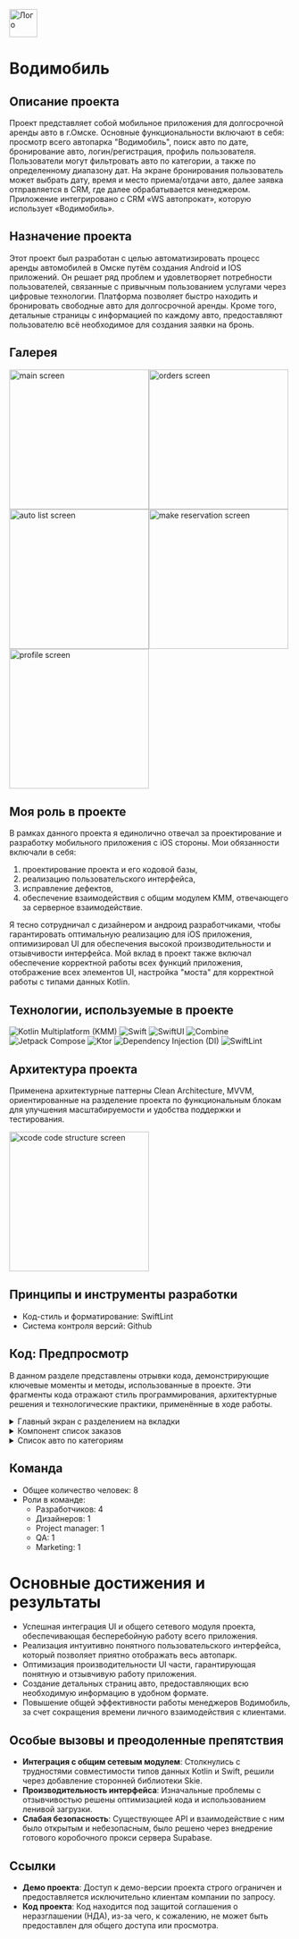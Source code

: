 <img src="https://github.com/ivn-srg/prtf-vodimobile/blob/main/logo.png" alt="Лого" style="width: 50px; height: 50px;"/>

# Водимобиль 

## Описание проекта

Проект представляет собой мобильное приложения для долгосрочной аренды авто в г.Омске. Основные функциональности включают в себя: просмотр всего автопарка "Водимобиль", поиск авто по дате, бронирование авто, логин/регистрация, профиль пользователя. Пользователи могут фильтровать авто по категории, а также по определенному диапазону дат. На экране бронирования пользователь может выбрать дату, время и место приема/отдачи авто, далее заявка отправляется в CRM, где далее обрабатывается менеджером. Приложение интегрировано с CRM «WS автопрокат», которую использует «Водимобиль».


## Назначение проекта

Этот проект был разработан с целью автоматизировать процесс аренды автомобилей в Омске путём создания Android и IOS приложений.  Он решает ряд проблем и удовлетворяет потребности пользователей, связанные с привычным пользованием услугами через цифровые технологии. Платформа позволяет быстро находить и бронировать свободные авто для долгосрочной аренды. Кроме того, детальные страницы с информацией по каждому авто, предоставляют пользователю всё необходимое для создания заявки на бронь.


## Галерея
<img src="https://github.com/ivn-srg/prtf-vodimobile/blob/main/IMG_3759.png" alt="main screen" width="250"><img src="https://github.com/ivn-srg/prtf-vodimobile/blob/main/IMG_3760.png" alt="orders screen" width="250"><img src="https://github.com/ivn-srg/prtf-vodimobile/blob/main/IMG_3761.png" alt="auto list screen" width="250"><img src="https://github.com/ivn-srg/prtf-vodimobile/blob/main/IMG_3762.png" alt="make reservation screen" width="250"><img src="https://github.com/ivn-srg/prtf-vodimobile/blob/main/IMG_3763.png" alt="profile screen" width="250">

## Моя роль в проекте

В рамках данного проекта я единолично отвечал за проектирование и разработку мобильного приложения с iOS стороны. Мои обязанности включали в себя:
<ol>
  <li>проектирование проекта и его кодовой базы,</li>
  <li>реализацию пользовательского интерфейса,</li>
  <li>исправление дефектов,</li>
  <li>обеспечение взаимодействия с общим модулем KMM, отвечающего за серверное взаимодействие.</li>
</ol>
Я тесно сотрудничал с дизайнером и андроид разработчиками, чтобы гарантировать оптимальную реализацию для iOS приложения, оптимизировал UI для обеспечения высокой производительности и отзывчивости интерфейса. Мой вклад в проект также включал обеспечение корректной работы всех функций приложения, отображение всех элементов UI, настройка "моста" для корректной работы с типами данных Kotlin.


## Технологии, используемые в проекте

![Kotlin Multiplatform (KMM)](https://img.shields.io/badge/KMM-0095D5?style=for-the-badge&logo=kotlin&logoColor=white)
![Swift](https://img.shields.io/badge/Swift-FA7343?style=for-the-badge&logo=swift&logoColor=white)
![SwiftUI](https://img.shields.io/badge/SwiftUI-0078D6?style=for-the-badge&logo=swift&logoColor=white)
![Combine](https://img.shields.io/badge/Combine-51A9F5?style=for-the-badge&logo=combine&logoColor=white)
![Jetpack Compose](https://img.shields.io/badge/Compose-3DDC84?style=for-the-badge&logo=jetpackcompose&logoColor=white)
![Ktor](https://img.shields.io/badge/Ktor-0095D5?style=for-the-badge&logo=ktor&logoColor=white)
![Dependency Injection (DI)](https://img.shields.io/badge/DI-7B42BC?style=for-the-badge&logo=dependencyinjection&logoColor=white)
![SwiftLint](https://img.shields.io/badge/SwiftLint-000000?style=for-the-badge&logo=swift&logoColor=white)

## Архитектура проекта

Применена архитектурные паттерны Clean Architecture, MVVM, ориентированные на разделение проекта по функциональным блокам для улучшения масштабируемости и удобства поддержки и тестирования.

<img src="https://github.com/ivn-srg/prtf-vodimobile/blob/main/IMG_3764.png" alt="xcode code structure screen" width="250">


## Принципы и инструменты разработки
- Код-стиль и форматирование: SwiftLint
- Система контроля версий: Github

## Код: Предпросмотр

В данном разделе представлены отрывки кода, демонстрирующие ключевые моменты и методы, использованные в проекте. Эти фрагменты кода отражают стиль программирования, архитектурные решения и технологические практики, применённые в ходе работы.

<details>
  <summary>Главный экран с разделением на вкладки</summary>

  ```swift
  import SwiftUI

  struct MainTabbarView: View {
      @State private var selectedTab: TabType = .main
      @State var showDatePicker: Bool = false
      @ObservedObject var appState = AppState.shared
  
      var body: some View {
          GeometryReader { geometry in
              let tabWidthSize = geometry.size.width / 3
  
              ZStack(alignment: Alignment.bottom) {
                  TabView(selection: $selectedTab) {
                      MainView(
                          selectedTab: $selectedTab,
                          showDatePicker: $showDatePicker)
                          .tag(TabType.main)
                      MyOrdersView(
                          selectedMainTab: $selectedTab,
                          showDatePicker: $showDatePicker
                      )
                      .tag(TabType.myOrders)
                      ProfileView().tag(TabType.profile)
                  }
  
                  HStack(spacing: 0) {
                      TabBarItem(
                          icon: Image(R.image.home),
                          title: R.string.localizable.homeScreenTitle,
                          isSelected: selectedTab == .main,
                          itemWidth: tabWidthSize
                      ) {
                          handleTabSelection(.main)
                      }
  
                      TabBarItem(
                          icon: Image(R.image.car),
                          title: R.string.localizable.myOrdersScreenTitle,
                          isSelected: selectedTab == .myOrders,
                          itemWidth: tabWidthSize
                      ) {
                          handleTabSelection(.myOrders)
                      }
  
                      TabBarItem(
                          icon: Image.personFill,
                          title: R.string.localizable.profileScreenTitle,
                          isSelected: selectedTab == .profile,
                          itemWidth: tabWidthSize
                      ) {
                          handleTabSelection(.profile)
                      }
                  }
                  .frame(maxWidth: .infinity)
                  .background(Color(R.color.container))
              }
              .padding(.vertical, 25)
              .frame(width: geometry.size.width, height: geometry.size.height)
          }
          .ignoresSafeArea()
          .navigationBarBackButtonHidden()
          .fullScreenCover(isPresented: $appState.isInternetErrorVisible) {
              InternetConnectErrorView()
          }
          .onAppear {
              appState.checkConnectivity()
          }
      }
  
      private func handleTabSelection(_ tab: TabType) { selectedTab = tab }
  }
  ```
  
</details>

<details>
  <summary>Компонент список заказов</summary>

  ```swift
  import SwiftUI
  import shared
  
  struct MyOrdersView: View {
      @Binding var selectedMainTab: TabType
      @Binding var showDatePicker: Bool
      @State private var selectedTab: MyOrderTab = .active
      @State var selectedOrder: Order = Order.companion.empty()
      @State var showOrderModal: Bool = false
      @ObservedObject var viewModel = MyOrdersViewModel()
  
      var body: some View {
          NavigationView {
              VStack(spacing: 20) {
                  OrdersTopPickerView(selectedTab: $selectedTab)
  
                  switch selectedTab {
                  case .active:
                      if !viewModel.activeOrderList.isEmpty {
                          OrdersListView(
                              ordersList: $viewModel.activeOrderList,
                              selectedOrder: $selectedOrder,
                              showOrderModal: $showOrderModal
                          ) {
                              await viewModel.getAllOrders()
                          }
                      } else {
                          EmptyOrderListView {
                              await viewModel.getAllOrders()
                          }
                      }
                  case .completed:
                      if !viewModel.completedOrderList.isEmpty {
                          OrdersListView(
                              ordersList: $viewModel.completedOrderList,
                              selectedOrder: $selectedOrder,
                              showOrderModal: $showOrderModal
                          ) {
                              Task {
                                 await viewModel.getAllOrders()
                              }
                          }
                      } else {
                          EmptyOrderListView {
                              Task {
                                 await viewModel.getAllOrders()
                              }
                          }
                      }
                  }
  
                  Spacer()
              }
              .loadingOverlay(isLoading: $viewModel.isLoading)
              .fullScreenCover(isPresented: $showOrderModal, content: {
                  OrderDetailView(
                      order: selectedOrder,
                      showOrderModal: $showOrderModal,
                      selectedTab: $selectedMainTab,
                      showDatePicker: $showDatePicker
                  )
              })
              .padding(.horizontal, horizontalPadding)
              .background(Color(R.color.grayLight))
          }
          .onAppear {
              Task {
                  await viewModel.getAllOrders()
              }
          }
      }
  }
  ```
</details>

<details>
  <summary>Список авто по категориям</summary>
  ```swift
  struct AutoListView: View {
      @Environment(\.calendar) var calendar
      @Binding var selectedAuto: Car
      @Binding var showModalReservation: Bool
      @Binding var showSignSuggestModal: Bool
      @Binding var showDatePicker: Bool
      @State private var selectedTab: Int = 0
      @State private var showModalCard: Bool = false
      @State private var dragOffset: CGSize = .zero
      @ObservedObject private var viewModel: AutoListViewModel
  
      init(
          selectedAuto: Binding<Car>,
          showModalReservation: Binding<Bool>,
          showSignSuggestModal: Binding<Bool>,
          showDatePicker: Binding<Bool>,
          dateRange: Binding<ClosedRange<Date>?>
      ) {
          self._selectedAuto = selectedAuto
          self._showModalReservation = showModalReservation
          self._showSignSuggestModal = showSignSuggestModal
          self._showDatePicker = showDatePicker
          self.viewModel = .init(dateRange: dateRange)
      }
  
      var body: some View {
          VStack {
              if viewModel.dateRange != nil {
                  ButtonLikeDateField(
                      showDatePicker: $showDatePicker,
                      dateRange: viewModel.dateRange
                  )
                  .padding(.horizontal, horizontalPadding)
              }
              TabBarView(index: $selectedTab)
                  .background(
                      RoundedRectangle(cornerRadius: 20)
                          .fill(Color(R.color.background))
                          .ignoresSafeArea(.all)
                  )
  
              TabView(selection: $selectedTab) {
                  switch selectedTab {
                  case 1:
                      ScrollableAutoListView(
                          carList: viewModel.filterCars(by: .economy),
                          selectedAuto: $selectedAuto,
                          showModalCard: $showModalCard,
                          showModalReservation: $showModalReservation,
                          showSignSuggestModal: $showSignSuggestModal,
                          refreshAction: viewModel.fetchCars
                      )
                  case 2:
                      ScrollableAutoListView(
                          carList: viewModel.filterCars(by: .comfort),
                          selectedAuto: $selectedAuto,
                          showModalCard: $showModalCard,
                          showModalReservation: $showModalReservation,
                          showSignSuggestModal: $showSignSuggestModal,
                          refreshAction: viewModel.fetchCars
                      )
                  case 3:
                      ScrollableAutoListView(
                          carList: viewModel.filterCars(by: .premium),
                          selectedAuto: $selectedAuto,
                          showModalCard: $showModalCard,
                          showModalReservation: $showModalReservation,
                          showSignSuggestModal: $showSignSuggestModal,
                          refreshAction: viewModel.fetchCars
                      )
                  case 4:
                      ScrollableAutoListView(
                          carList: viewModel.filterCars(by: .sedans),
                          selectedAuto: $selectedAuto,
                          showModalCard: $showModalCard,
                          showModalReservation: $showModalReservation,
                          showSignSuggestModal: $showSignSuggestModal,
                          refreshAction: viewModel.fetchCars
                      )
                  case 5:
                      ScrollableAutoListView(
                          carList: viewModel.filterCars(by: .jeeps),
                          selectedAuto: $selectedAuto,
                          showModalCard: $showModalCard,
                          showModalReservation: $showModalReservation,
                          showSignSuggestModal: $showSignSuggestModal,
                          refreshAction: viewModel.fetchCars
                      )
                  default:
                      ScrollableAutoListView(
                          carList: $viewModel.listOfAllCar,
                          selectedAuto: $selectedAuto,
                          showModalCard: $showModalCard,
                          showModalReservation: $showModalReservation,
                          showSignSuggestModal: $showSignSuggestModal,
                          refreshAction: viewModel.fetchCars
                      )
                  }
              }
              .ignoresSafeArea(.container)
              .tabViewStyle(PageTabViewStyle(indexDisplayMode: .never))
              .gesture(
                  DragGesture()
                      .onEnded { value in
                          let horizontalAmount = value.translation.width
                          let verticalAmount = value.translation.height
  
                          if abs(horizontalAmount) > abs(verticalAmount) {
                              if horizontalAmount < -50 {
                                  withAnimation {
                                      if selectedTab < AutoListType.allCases.count - 1 {
                                          selectedTab += 1
                                      }
                                  }
                              } else if horizontalAmount > 50 {
                                  withAnimation {
                                      if selectedTab > 0 {
                                          selectedTab -= 1
                                      }
                                  }
                              }
                          }
                      }
              )
              .sheet(isPresented: $showModalCard) {
                  ModalAutoView(
                      carModel: $selectedAuto,
                      showModalView: $showModalCard,
                      showSignSuggestModal: $showSignSuggestModal,
                      showModalReservation: $showModalReservation
                  )
              }
          }
          .onAppear {
              Task {
                  await viewModel.fetchCars()
              }
          }
          .loadingOverlay(isLoading: $viewModel.isLoading)
          .background(Color(R.color.bgContainer))
          .navigationBarBackButtonHidden()
          .toolbar {
              CustomToolbar(title: R.string.localizable.carParkScreenTitle)
          }
      }
  
      func formatDateRange() -> String {
          guard let dateRange = viewModel.dateRange else {
              return R.string.localizable.dateTextFieldPlaceholder()
          }
  
          let formatter = DateFormatter()
          formatter.dateFormat = "dd MMMM yyyy"
  
          let startDate = formatter.string(from: dateRange.lowerBound)
          let endDate = formatter.string(from: dateRange.upperBound)
  
          if startDate == endDate {
              return startDate
          } else if calendar.compare(dateRange.lowerBound, to: dateRange.upperBound, toGranularity: .day) == .orderedAscending {
              return "\(startDate) - \(endDate)"
          } else {
              return "\(endDate) - \(startDate)"
          }
      }
  }
  ```
</details>

<details>
  <summary>Экран бронирования авто</summary>
  ```swift
  struct MakeReservationView: View {
      @Binding var showModal: Bool
      @Binding var selectedTab: TabType
      @Binding var showDatePicker: Bool
      @ObservedObject var viewModel: MakeReservationViewModel
      @State private var navigationPath = NavigationPath()
      @Environment(\.dismiss) private var dismiss
  
      enum Destination: Hashable {
          case successView
          case failureView
      }
  
      init(
          car: Car,
          selectedTab: Binding<TabType>,
          dates: ClosedRange<Date>? = nil,
          showModal: Binding<Bool>? = nil,
          showDatePicker: Binding<Bool>
      ) {
          self.viewModel = .init(car: car, dates: dates)
          self._selectedTab = selectedTab
          self._showModal = showModal ?? Binding.constant(false)
          self._showDatePicker = showDatePicker
      }
  
      var body: some View {
          NavigationView {
              ZStack(alignment: .top) {
                  VStack {
                      HStack {
                          Button(action: {
                              showModal.toggle()
                              dismiss()
                          }, label: {
                              Image.chevronLeft
                                  .foregroundStyle(Color(R.color.text))
                                  .fontWeight(.bold)
                          })
                          Text(R.string.localizable.reservationScreenTitle)
                              .font(.header1)
                              .foregroundStyle(Color(R.color.text))
                              .frame(maxWidth: .infinity)
                      }
                      ScrollView(.vertical, showsIndicators: false) {
                          VStack(alignment: .leading, spacing: 24) {
                              HStack {
                                  viewModel.carPreview
                                      .resizable()
                                      .aspectRatio(contentMode: .fit)
                                      .frame(maxWidth: screenWidth / 2.3)
  
                                  Spacer()
  
                                  VStack(alignment: .leading, spacing: 12) {
                                      VStack(alignment: .leading) {
                                          Text(R.string.localizable.autoNameTitle)
                                              .font(.paragraph5)
                                              .foregroundStyle(Color(R.color.grayText))
                                          Text(viewModel.car.model.resource)
                                              .font(.header5)
                                      }
  
                                      if let dates = viewModel.dates {
                                          VStack(alignment: .leading) {
                                              Text(R.string.localizable.autoDatesTitle)
                                                  .font(.paragraph5)
                                                  .foregroundStyle(Color(R.color.grayText))
                                              Text(dates).font(.header5)
                                          }
                                      }
                                  }
                                  .multilineTextAlignment(.leading)
                              }
                              .padding(.horizontal, horizontalPadding)
                              .padding(.vertical, 24)
                              .background(
                                  RoundedRectangle(cornerRadius: 16)
                                      .fill(Color(R.color.blueBox))
                              )
  
                              if viewModel.dates == nil {
                                  ButtonLikeBorderedTextField(
                                      fieldType: .datePicker,
                                      showDatePicker: $showDatePicker,
                                      inputErrorType: $viewModel.inputErrorType,
                                      dateRange: $viewModel.dateRange
                                  )
                              }
  
                              ButtonLikeBorderedTextField(
                                  fieldType: .startPlacePicker,
                                  inputErrorType: $viewModel.inputErrorType,
                                  selectedPlace: $viewModel.startPlace,
                                  placesDataSource: $viewModel.placesWithCost
                              )
  
                              ButtonLikeBorderedTextField(
                                  fieldType: .startTimePicker,
                                  inputErrorType: $viewModel.inputErrorType,
                                  time: $viewModel.startTime,
                                  showTimePicker: $viewModel.showStartTimePicker
                              )
  
                              ButtonLikeBorderedTextField(
                                  fieldType: .endPlacePicker,
                                  inputErrorType: $viewModel.inputErrorType,
                                  selectedPlace: $viewModel.endPlace,
                                  placesDataSource: $viewModel.placesWithCost
                              )
  
                              ButtonLikeBorderedTextField(
                                  fieldType: .endTimePicker,
                                  inputErrorType: $viewModel.inputErrorType,
                                  time: $viewModel.endTime,
                                  showTimePicker: $viewModel.showEndTimePicker
                              )
  
                              HorizontalServicesScrollView(
                                  servicesList: $viewModel.servicesList,
                                  selectedServicesList: $viewModel.selectedServices
                              )
                              Spacer()
                          }
                      }
  
                      VStack(spacing: 20) {
                          HStack {
                              Text(R.string.localizable.totalPriceTitle)
                                  .font(.header3)
                              Spacer()
                              Text("\(Int(viewModel.bidCost)) \(R.string.localizable.currencyText())")
                                  .font(.header3)
                          }
  
                          NavigationStack(path: $navigationPath) {
                              VStack {
                                  Button(R.string.localizable.leaveReuqestButton(), action: {
                                      Task {
                                          await viewModel.createBidToReserve()
                                      }
                                  })
                                  .buttonStyle(FilledBtnStyle())
                                  .disabled(
                                      viewModel.startPlace == nil &&
                                      viewModel.endPlace == nil &&
                                      viewModel.dateRange == nil
                                  )
                              }
                              .navigationDestination(for: Destination.self) { destination in
                                  switch destination {
                                  case .successView:
                                      SuccessfulReservationView(
                                          showModal: $showModal,
                                          selectedTab: $selectedTab
                                      )
                                  case .failureView:
                                      FailureReservationView(showModal: $showModal) {
                                          _ = await viewModel.createBidToReserve()
                                      }
                                  }
                              }
                          }
                          .frame(maxHeight: 100)
                      }
                      .padding(.horizontal, 10)
                      .padding(.vertical, 20)
                  }
                  .padding(.horizontal, horizontalPadding)
  
                  if viewModel.showStartTimePicker {
                      ModalTimePicker(
                          selectedTime: $viewModel.startTime,
                          showTimePicker: $viewModel.showStartTimePicker
                      )
                  } else if viewModel.showEndTimePicker {
                      ModalTimePicker(
                          selectedTime: $viewModel.endTime,
                          showTimePicker: $viewModel.showEndTimePicker
                      )
                  }
              }
          }
          .loadingOverlay(isLoading: $viewModel.isLoading)
          .datePickerModalOverlay(
              showDatePicker: $showDatePicker,
              dateRange: $viewModel.dateRange
          )
          .navigationBarBackButtonHidden()
          .fullScreenCover(isPresented: $viewModel.showSuccessModal) {
              SuccessfulReservationView(showModal: $showModal, selectedTab: $selectedTab)
          }
          .fullScreenCover(isPresented: $viewModel.showErrorModal) {
              FailureReservationView(showModal: $showModal) {
                  _ = await viewModel.createBidToReserve()
              }
          }
      }
  }
  ```
</details>

## Команда
- Общее количество человек: 8
- Роли в команде:
  - Разработчиков: 4
  - Дизайнеров: 1
  - Project manager: 1
  - QA: 1
  - Marketing: 1

# Основные достижения и результаты

- Успешная интеграция UI и общего сетевого модуля проекта, обеспечивающая бесперебойную работу всего приложения.
- Реализация интуитивно понятного пользовательского интерфейса, который позволяет приятно отображать весь автопарк.
- Оптимизация производительности UI части, гарантирующая понятную и отзывчивую работу приложения.
- Создание детальных страниц авто, предоставляющих всю необходимую информацию в удобном формате.
- Повышение общей эффективности работы менеджеров Водимобиль, за счет сокращения времени личного взаимодействия с клиентами.


## Особые вызовы и преодоленные препятствия

- **Интеграция с общим сетевым модулем**: Столкнулись с трудностями совместимости типов данных Kotlin и Swift, решили через добавление сторонней библиотеки Skie.
- **Производительность интерфейса**: Изначальные проблемы с отзывчивостью решены оптимизацией кода и использованием ленивой загрузки.
- **Слабая безопасность**: Существующее API и взаимодействие с ним было открытым и небезопасным, было решено через внедрение готового коробочного прокси сервера Supabase.


## Ссылки

- **Демо проекта**: Доступ к демо-версии проекта строго ограничен и предоставляется исключительно клиентам компании по запросу.
- **Код проекта**: Код находится под защитой соглашения о неразглашении (НДА), из-за чего, к сожалению, не может быть предоставлен для общего доступа или просмотра.
